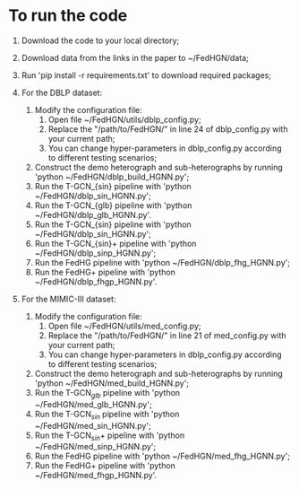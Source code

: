 # To run the code
1. Download the code to your local directory;
2. Download data from the links in the paper to ~/FedHGN/data;
3. Run 'pip install -r requirements.txt' to download required packages;
4. For the DBLP dataset:
    1. Modify the configuration file:
        1. Open file ~/FedHGN/utils/dblp_config.py;
        2. Replace the "/path/to/FedHGN/" in line 24 of dblp_config.py with your current path;
        3. You can change hyper-parameters in dblp_config.py according to different testing scenarios;
    2. Construct the demo heterograph and sub-heterographs by running 'python ~/FedHGN/dblp_build_HGNN.py';
    3. Run the T-GCN_{sin} pipeline with 'python ~/FedHGN/dblp_sin_HGNN.py';
    4. Run the T-GCN_{glb} pipeline with 'python ~/FedHGN/dblp_glb_HGNN.py'.
    5. Run the T-GCN_{sin} pipeline with 'python ~/FedHGN/dblp_sin_HGNN.py';
    6. Run the T-GCN_{sin}+ pipeline with 'python ~/FedHGN/dblp_sinp_HGNN.py';
    7. Run the FedHG pipeline with 'python ~/FedHGN/dblp_fhg_HGNN.py';
    8. Run the FedHG+ pipeline with 'python ~/FedHGN/dblp_fhgp_HGNN.py'.

5. For the MIMIC-III dataset:
    1. Modify the configuration file:
        1. Open file ~/FedHGN/utils/med_config.py;
        2. Replace the "/path/to/FedHGN/" in line 21 of med_config.py with your current path;
        3. You can change hyper-parameters in dblp_config.py according to different testing scenarios;
    2. Construct the demo heterograph and sub-heterographs by running 'python ~/FedHGN/med_build_HGNN.py';
    3. Run the T-GCN$_{glb}$ pipeline with 'python ~/FedHGN/med_glb_HGNN.py';
    4. Run the T-GCN$_{sin}$ pipeline with 'python ~/FedHGN/med_sin_HGNN.py';
    5. Run the T-GCN$_{sin}$+ pipeline with 'python ~/FedHGN/med_sinp_HGNN.py';
    6. Run the FedHG pipeline with 'python ~/FedHGN/med_fhg_HGNN.py';
    7. Run the FedHG+ pipeline with 'python ~/FedHGN/med_fhgp_HGNN.py'.
